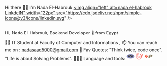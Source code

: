 Hi there 👋🏻 I'm Nada El-Habrouk
<a href="https://https://www.linkedin.com/in/nada-el-habrouk-a936561ba">
  <img align="left" alt=nada el-habrouk LinkdeIN" width="22px" src="https://cdn.jsdelivr.net/npm/simple-icons@v3/icons/linkedin.svg" />
</a>
<br />
<br />

Hi, Nada El-Habrouk, Backend Developer 🚀 from Egypt

🐱‍🏍 IT Student at Faculty of Computer and Informations ,
📫 You can reach me on : nadasaad5000@gmail.com
💎 Fav Quotes:
"Think twice, code once".
"Life is about Solving Problems".
👨🏻‍💻 Language and tools:
<img height="25" src="https://raw.githubusercontent.com/github/explore/80688e429a7d4ef2fca1e82350fe8e3517d3494d/topics/php/php.png"></img>
<img height="25" src="https://raw.githubusercontent.com/github/explore/80688e429a7d4ef2fca1e82350fe8e3517d3494d/topics/laravel/laravel.png"></img>
<img height="25" src="https://raw.githubusercontent.com/github/explore/80688e429a7d4ef2fca1e82350fe8e3517d3494d/topics/git/git.png"></img>
  




